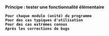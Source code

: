 <strong>__Principe : tester une fonctionnalité élémentaire__<strong>

    Pour chaque module (unité) du programme
    Pour des cas typiques d'utilisation
    Pour des cas extrêmes connus
    Après les corrections de bugs
